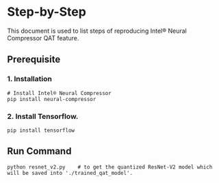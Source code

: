 Step-by-Step
============

This document is used to list steps of reproducing Intel® Neural Compressor QAT feature.


## Prerequisite

### 1. Installation
```shell
# Install Intel® Neural Compressor
pip install neural-compressor
```
### 2. Install Tensorflow.
```shell
pip install tensorflow
```

## Run Command
```shell
python resnet_v2.py    # to get the quantized ResNet-V2 model which will be saved into './trained_qat_model'.
```

